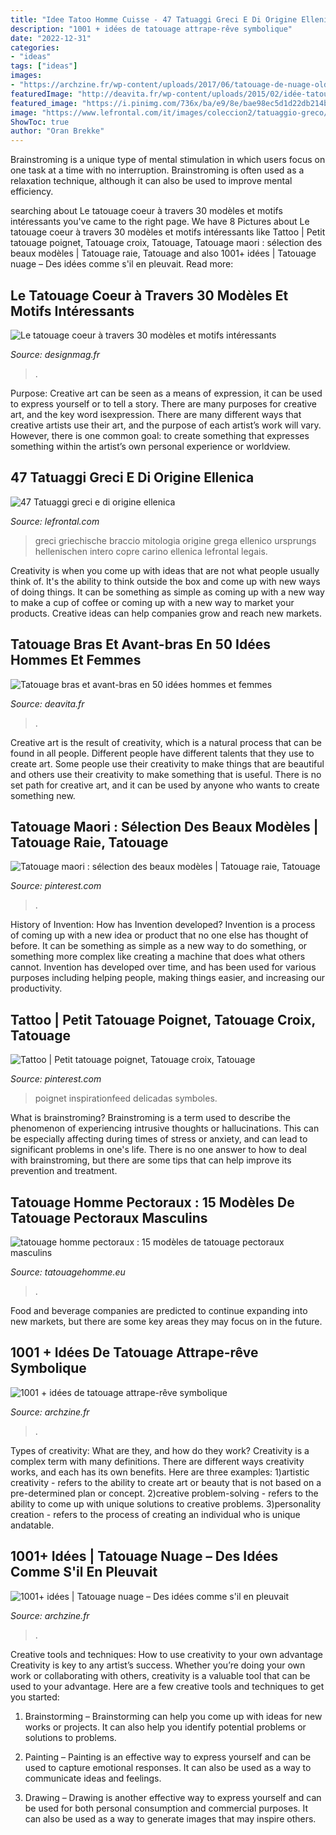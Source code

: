 ```yaml
---
title: "Idee Tatoo Homme Cuisse - 47 Tatuaggi Greci E Di Origine Ellenica"
description: "1001 + idées de tatouage attrape-rêve symbolique"
date: "2022-12-31"
categories:
- "ideas"
tags: ["ideas"]
images:
- "https://archzine.fr/wp-content/uploads/2017/06/tatouage-de-nuage-old-school-bateau-nuages-boussole-soleil-e1498650279627.jpg"
featuredImage: "http://deavita.fr/wp-content/uploads/2015/02/idée-tatouage-avant-bras-femme-graphique-abstrait.jpg"
featured_image: "https://i.pinimg.com/736x/ba/e9/8e/bae98ec5d1d22db214b3ff1f887702f3.jpg"
image: "https://www.lefrontal.com/it/images/coleccion2/tatuaggio-greco/tatuaggio_greco_53.jpg"
ShowToc: true
author: "Oran Brekke"
---
```



Brainstroming is a unique type of mental stimulation in which users focus on one task at a time with no interruption. Brainstroming is often used as a relaxation technique, although it can also be used to improve mental efficiency.

	

		
searching about Le tatouage coeur à travers 30 modèles et motifs intéressants you've came to the right page. We have 8 Pictures about Le tatouage coeur à travers 30 modèles et motifs intéressants like Tattoo | Petit tatouage poignet, Tatouage croix, Tatouage, Tatouage maori : sélection des beaux modèles | Tatouage raie, Tatouage and also 1001+ idées | Tatouage nuage – Des idées comme s&#039;il en pleuvait. Read more:
		
    
## Le Tatouage Coeur à Travers 30 Modèles Et Motifs Intéressants

<img loading=lazy src="https://designmag.fr/wp-content/uploads/2018/10/modele-tatouage-femme-petit-coeur-discret.jpg" onerror="this.onerror=null;this.src='https://tse3.mm.bing.net/th?id=OIP.Zq3RbL_iND3_J3-N3KpoFwHaHa&amp;pid=15.1';" alt="Le tatouage coeur à travers 30 modèles et motifs intéressants">

_Source: designmag.fr_

>. 

	

Purpose:
Creative art can be seen as a means of expression, it can be used to express yourself or to tell a story. There are many purposes for creative art, and the key word isexpression. There are many different ways that creative artists use their art, and the purpose of each artist’s work will vary. However, there is one common goal: to create something that expresses something within the artist’s own personal experience or worldview.

    
## 47 Tatuaggi Greci E Di Origine Ellenica

<img loading=lazy src="https://www.lefrontal.com/it/images/coleccion2/tatuaggio-greco/tatuaggio_greco_53.jpg" onerror="this.onerror=null;this.src='https://tse4.mm.bing.net/th?id=OIP.2dSV8LkfoW20CExUlbsuVwHaEG&amp;pid=15.1';" alt="47 Tatuaggi greci e di origine ellenica">

_Source: lefrontal.com_

>greci griechische braccio mitologia origine grega ellenico ursprungs hellenischen intero copre carino ellenica lefrontal legais. 

	

Creativity is when you come up with ideas that are not what people usually think of. It's the ability to think outside the box and come up with new ways of doing things. It can be something as simple as coming up with a new way to make a cup of coffee or coming up with a new way to market your products. Creative ideas can help companies grow and reach new markets.

    
## Tatouage Bras Et Avant-bras En 50 Idées Hommes Et Femmes

<img loading=lazy src="http://deavita.fr/wp-content/uploads/2015/02/idée-tatouage-avant-bras-femme-graphique-abstrait.jpg" onerror="this.onerror=null;this.src='https://tse4.mm.bing.net/th?id=OIP.d7asvtAPy9nN8BO5dbYfGAHaJ4&amp;pid=15.1';" alt="Tatouage bras et avant-bras en 50 idées hommes et femmes">

_Source: deavita.fr_

>. 

	

Creative art is the result of creativity, which is a natural process that can be found in all people. Different people have different talents that they use to create art. Some people use their creativity to make things that are beautiful and others use their creativity to make something that is useful. There is no set path for creative art, and it can be used by anyone who wants to create something new.

    
## Tatouage Maori : Sélection Des Beaux Modèles | Tatouage Raie, Tatouage

<img loading=lazy src="https://i.pinimg.com/736x/85/9a/e8/859ae8531542d430bd9f32fb9f444174.jpg" onerror="this.onerror=null;this.src='https://tse1.mm.bing.net/th?id=OIP.WkWK9mxKRa7glYFLXdYRlwHaIX&amp;pid=15.1';" alt="Tatouage maori : sélection des beaux modèles | Tatouage raie, Tatouage">

_Source: pinterest.com_

>. 

	

History of Invention: How has Invention developed?
Invention is a process of coming up with a new idea or product that no one else has thought of before. It can be something as simple as a new way to do something, or something more complex like creating a machine that does what others cannot. Invention has developed over time, and has been used for various purposes including helping people, making things easier, and increasing our productivity.

    
## Tattoo | Petit Tatouage Poignet, Tatouage Croix, Tatouage

<img loading=lazy src="https://i.pinimg.com/736x/ba/e9/8e/bae98ec5d1d22db214b3ff1f887702f3.jpg" onerror="this.onerror=null;this.src='https://tse1.mm.bing.net/th?id=OIP.VUY7Zl4u5F44pYA7VrkzZwAAAA&amp;pid=15.1';" alt="Tattoo | Petit tatouage poignet, Tatouage croix, Tatouage">

_Source: pinterest.com_

>poignet inspirationfeed delicadas symboles. 

	

What is brainstroming?
Brainstroming is a term used to describe the phenomenon of experiencing intrusive thoughts or hallucinations. This can be especially affecting during times of stress or anxiety, and can lead to significant problems in one's life. There is no one answer to how to deal with brainstroming, but there are some tips that can help improve its prevention and treatment.

    
## Tatouage Homme Pectoraux : 15 Modèles De Tatouage Pectoraux Masculins

<img loading=lazy src="http://www.tatouagehomme.eu/wp-content/uploads/tatouage-homme-pectoraux-9.jpg" onerror="this.onerror=null;this.src='https://tse3.mm.bing.net/th?id=OIP.eJM-QBdS2hjHAMnhZQJWNgHaJ4&amp;pid=15.1';" alt="tatouage homme pectoraux : 15 modèles de tatouage pectoraux masculins">

_Source: tatouagehomme.eu_

>. 

	

Food and beverage companies are predicted to continue expanding into new markets, but there are some key areas they may focus on in the future.

    
## 1001 + Idées De Tatouage Attrape-rêve Symbolique

<img loading=lazy src="https://archzine.fr/wp-content/uploads/2017/06/attrape-reve-tatouage-homme-filet-branches-arbre-et-tête-de-loup-plumes-encre-noire-et-rouge-exemple-de-tatouage-symbolique-resized-e1496392281299.jpg" onerror="this.onerror=null;this.src='https://tse4.mm.bing.net/th?id=OIP.MD_vqO8YWAXPooG924fC2QHaKN&amp;pid=15.1';" alt="1001 + idées de tatouage attrape-rêve symbolique">

_Source: archzine.fr_

>. 

	

Types of creativity: What are they, and how do they work?
Creativity is a complex term with many definitions. There are different ways creativity works, and each has its own benefits. Here are three examples:
1)artistic creativity - refers to the ability to create art or beauty that is not based on a pre-determined plan or concept.
2)creative problem-solving - refers to the ability to come up with unique solutions to creative problems.
3)personality creation - refers to the process of creating an individual who is unique andatable.

    
## 1001+ Idées | Tatouage Nuage – Des Idées Comme S&#039;il En Pleuvait

<img loading=lazy src="https://archzine.fr/wp-content/uploads/2017/06/tatouage-de-nuage-old-school-bateau-nuages-boussole-soleil-e1498650279627.jpg" onerror="this.onerror=null;this.src='https://tse1.mm.bing.net/th?id=OIP.VrZ9dwQ5JByRGfXc5PirjgHaKl&amp;pid=15.1';" alt="1001+ idées | Tatouage nuage – Des idées comme s&#039;il en pleuvait">

_Source: archzine.fr_

>. 

	

Creative tools and techniques: How to use creativity to your own advantage
Creativity is key to any artist’s success. Whether you’re doing your own work or collaborating with others, creativity is a valuable tool that can be used to your advantage. Here are a few creative tools and techniques to get you started:
1. Brainstorming – Brainstorming can help you come up with ideas for new works or projects. It can also help you identify potential problems or solutions to problems.

2. Painting – Painting is an effective way to express yourself and can be used to capture emotional responses. It can also be used as a way to communicate ideas and feelings.

3. Drawing – Drawing is another effective way to express yourself and can be used for both personal consumption and commercial purposes. It can also be used as a way to generate images that may inspire others.


